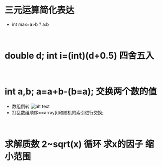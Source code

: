 # 三元运算简化表达
- int max=a>b ? a:b

</br>

# double d;  int i=(int)(d+0.5)     四舍五入

</br>

# int a,b;  a=a+b-(b=a);   交换两个数的值
- 数组倒转
![alt text](image-8.png)
- 打乱数组顺序==array[i]和随机的索引进行交换;

</br>

# 求解质数  2~sqrt(x) 循环 求x的因子 缩小范围